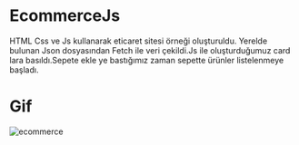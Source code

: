 # EcommerceJs
HTML Css ve Js kullanarak eticaret sitesi örneği oluşturuldu. Yerelde bulunan Json dosyasından Fetch ile veri çekildi.Js ile oluşturduğumuz card lara basıldı.Sepete ekle ye bastığımız zaman sepette ürünler listelenmeye başladı.

# Gif

![ecommerce](https://github.com/user-attachments/assets/9d4a3d13-108f-4913-91ec-c7d44f7ce31f)
